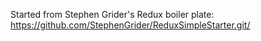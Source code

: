 
Started from Stephen Grider's Redux boiler plate: <https://github.com/StephenGrider/ReduxSimpleStarter.git/>
